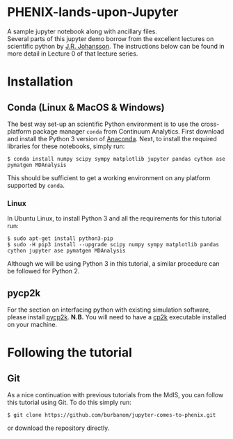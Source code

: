 # PHENIX-lands-upon-Jupyter
A sample jupyter notebook along with ancillary files.  
Several parts of this jupyter demo borrow from the excellent lectures on scientific python by [J.R. Johansson](https://github.com/jrjohansson/scientific-python-lectures). The instructions below can be found in more detail in Lecture 0 of that lecture series.  

# Installation
## Conda (Linux & MacOS & Windows)
The best way set-up an scientific Python environment is to use the cross-platform package manager `conda` from Continuum Analytics. First download and install the Python 3 version of [Anaconda](https://www.continuum.io/downloads). Next, to install the required libraries for these notebooks, simply run:

    $ conda install numpy scipy sympy matplotlib jupyter pandas cython ase pymatgen MDAnalysis

This should be sufficient to get a working environment on any platform supported by `conda`.

### Linux
In Ubuntu Linux, to install Python 3 and all the requirements for this tutorial run:

    $ sudo apt-get install python3-pip
    $ sudo -H pip3 install --upgrade scipy numpy sympy matplotlib pandas cython jupyter ase pymatgen MDAnalysis

Although we will be using Python 3 in this tutorial, a similar procedure can be followed for Python 2.

## pycp2k
For the section on interfacing python with existing simulation software, please install [pycp2k](https://github.com/SINGROUP/pycp2k). **N.B.** You will need to have a [cp2k](https://www.cp2k.org/download) executable installed on your machine.

# Following the tutorial
## Git
As a nice continuation with previous tutorials from the MdlS, you can follow this tutorial using Git. To do this simply run:
    
    $ git clone https://github.com/burbanom/jupyter-comes-to-phenix.git
    
or download the repository directly. 
